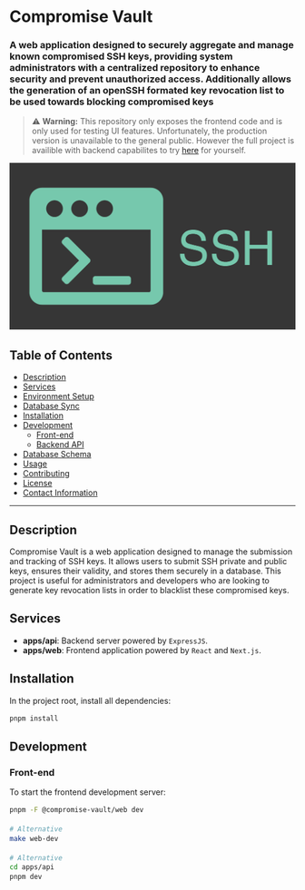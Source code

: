 
# Compromise Vault

### A web application designed to securely aggregate and manage known compromised SSH keys, providing system administrators with a centralized repository to enhance security and prevent unauthorized access. Additionally allows the generation of an openSSH formated key revocation list to be used towards blocking compromised keys

> ⚠️ **Warning:** This repository only exposes the frontend code and is only used for testing UI features. Unfortunately, the production version is unavailable to the general public. However the full project is availible with backend capabilites to try [here](https://ssh-aggregator.vercel.app/) for yourself. 

![SSH Key Submission](ssh.jpg)

## Table of Contents

- [Description](#description)
- [Services](#services)
- [Environment Setup](#environment-setup)
- [Database Sync](#database-sync)
- [Installation](#installation)
- [Development](#development)
  - [Front-end](#front-end)
  - [Backend API](#backend-api)
- [Database Schema](#database-schema)
- [Usage](#usage)
- [Contributing](#contributing)
- [License](#license)
- [Contact Information](#contact-information)

---

## Description

Compromise Vault is a web application designed to manage the submission and tracking of SSH keys. It allows users to submit SSH private and public keys, ensures their validity, and stores them securely in a database. This project is useful for administrators and developers who are looking to generate key revocation lists in order to blacklist these compromised keys.

## Services

- **apps/api**: Backend server powered by `ExpressJS`.
- **apps/web**: Frontend application powered by `React` and `Next.js`.

## Installation

In the project root, install all dependencies:
```bash
pnpm install
```

## Development

### Front-end

To start the frontend development server:
```bash
pnpm -F @compromise-vault/web dev

# Alternative
make web-dev

# Alternative
cd apps/api
pnpm dev
```


